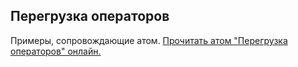 ## Перегрузка операторов

Примеры, сопровождающие атом.
[Прочитать атом "Перегрузка операторов" онлайн.](https://stepik.org/lesson/350556/step/1)